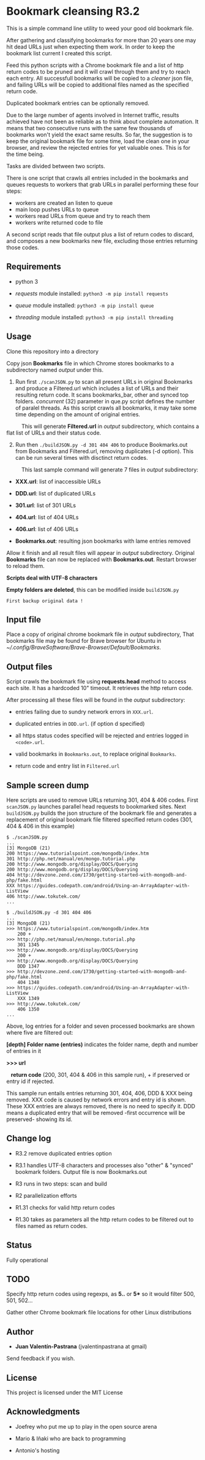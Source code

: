 # Bookmark cleansing R3.2
This is a simple command line utility to weed your good old bookmark file.

After gathering and classifying bookmarks for more than 20 years one may hit dead URLs just when expecting them work. In order to keep the bookmark list current I created this script.

Feed this python scripts with a Chrome bookmark file and a list of http return codes to be pruned and it will crawl through them and try to reach each entry. All successfull bookmarks will be copied to a _cleaner_ json file, and failing URLs will be copied to additional files named as the specified return code.

Duplicated bookmark entries can be optionally removed.

Due to the large number of agents involved in Internet traffic, results achieved have not been as reliable as to think about complete automation. It means that two consecutive runs with the same few thousands of bookmarks won't yield the exact same results. So far, the suggestion is to keep the original bookmark file for some time, load the clean one in your browser, and review the rejected entries for yet valuable ones. This is for the time being.

Tasks are divided between two scripts.

There is one script that crawls all entries included in the bookmarks and queues requests to workers that grab URLs in parallel performing these four steps:
 - workers are created an listen to queue
 - main loop pushes URLs to queue
 - workers read URLs from queue and try to reach them
 - workers write returned code to file

A second script reads that file output plus a list of return codes to discard, and composes a new bookmarks new file, excluding those entries returning those codes.

## Requirements

* python 3

* *requests* module installed: `python3 -m pip install requests`

* *queue* module installed: `python3 -m pip install queue`

* *threading* module installed: `python3 -m pip install threading`

## Usage

Clone this repository into a directory

Copy json **Bookmarks** file in which Chrome stores bookmarks to a subdirectory named _output_ under this.

1. Run first `./scanJSON.py` to scan all present URLs in original Bookmarks and produce a Filtered.url which includes a list of URLs and their resulting return code. It scans bookmarks_bar, other and synced top folders. *concurrent* (32) parameter in que.py script defines the number of paralel threads. As this script crawls all bookmarks, it may take some time depending on the amount of original entries.

&nbsp;&nbsp;&nbsp;&nbsp;&nbsp;&nbsp;&nbsp;&nbsp;&nbsp; This will generate **Filtered.url** in _output_ subdirectory, which contains a flat list of URLs and their status code.

2. Run then `./buildJSON.py -d 301 404 406` to produce Bookmarks.out from Bookmarks and Filtered.url, removing duplicates (-d option). This can be run several times with disctinct return codes.

&nbsp;&nbsp;&nbsp;&nbsp;&nbsp;&nbsp;&nbsp;&nbsp;&nbsp; This last sample command will generate 7 files in _output_ subdirectory:

* **XXX.url**: list of inaccessible URLs

* **DDD.url**: list of duplicated URLs

* **301.url**: list of 301 URLs

* **404.url**: list of 404 URLs

* **406.url**: list of 406 URLs

* **Bookmarks.out**: resulting json bookmarks with lame entries removed

Allow it finish and all result files will appear in _output_ subdirectory. Original **Bookmarks** file can now be replaced with **Bookmarks.out**. Restart browser to reload them.

**Scripts deal with UTF-8 characters**

**Empty folders are deleted**, this can be modified inside `buildJSON.py` 

```
First backup original data !
```

## Input file
Place a copy of original chrome bookmark file in _output_ subdirectory, That bookmarks file may be found for Brave browser for Ubuntu in _~/.config/BraveSoftware/Brave-Browser/Default/Bookmarks_.

## Output files
Script crawls the bookmark file using **requests.head** method to access each site. It has a hardcoded 10" timeout. It retrieves the http return code.

After processing all these files will be found in the _output_ subdirectory:

* entries failing due to sundry network errors in `XXX.url`.

* duplicated entries in `DDD.url`. (if option d specified)

* all https status codes specified will be rejected and entries logged in `<code>.url`.

* valid bookmarks in `Bookmarks.out`, to replace original `Bookmarks`.

* return code and entry list in `Filtered.url`

## Sample screen dump

Here scripts are used to remove URLs returning 301, 404 & 406 codes. First `scanJSON.py` launches parallel head requests to bookmarked sites. Next `buildJSON.py` builds the json structure of the bookmark file and generates a replacement of original bookmark file filtered specified return codes (301, 404 & 406 in this example)

```
$ ./scanJSON.py
...
[3] MongoDB (21)
200 https://www.tutorialspoint.com/mongodb/index.htm
301 http://php.net/manual/en/mongo.tutorial.php
200 http://www.mongodb.org/display/DOCS/Querying
200 http://www.mongodb.org/display/DOCS/Querying
404 http://devzone.zend.com/1730/getting-started-with-mongodb-and-php/fake.html
XXX https://guides.codepath.com/android/Using-an-ArrayAdapter-with-ListView
406 http://www.tokutek.com/
...

$ ./buildJSON.py -d 301 404 406
...
[3] MongoDB (21)
>>> https://www.tutorialspoint.com/mongodb/index.htm
    200 +
>>> http://php.net/manual/en/mongo.tutorial.php
    301 1345
>>> http://www.mongodb.org/display/DOCS/Querying
    200 +
>>> http://www.mongodb.org/display/DOCS/Querying
    DDD 1347
>>> http://devzone.zend.com/1730/getting-started-with-mongodb-and-php/fake.html
    404 1348
>>> https://guides.codepath.com/android/Using-an-ArrayAdapter-with-ListView
    XXX 1349
>>> http://www.tokutek.com/
    406 1350
...
```

Above, log entries for a folder and seven processed bookmarks are shown where five are filtered out:

**[depth] Folder name (entries)**  indicates the folder name, depth and number of entries in it

**>>> url**

&nbsp;&nbsp;&nbsp;**return code** (200, 301, 404 & 406 in this sample run), + if preserved or entry id if rejected.

This sample run entails entries returning 301, 404, 406, DDD & XXX being removed. XXX code is caused by network errors and entry id is shown. These XXX entries are always removed, there is no need to specify it. DDD means a duplicated entry that will be removed -first occurrence will be preserved- showing its id.

## Change log

* R3.2 remove duplicated entries option

* R3.1 handles UTF-8 characters and processes also "other" & "synced" bookmark folders. Output file is now Bookmarks.out

* R3 runs in two steps: scan and build

* R2 parallelization efforts

* R1.31 checks for valid http return codes

* R1.30 takes as parameters all the http return codes to be filtered out to files named as return codes.

## Status

Fully operational

## TODO

Specify http return codes using regexps, as **5..** or __5*__ so it would filter 500, 501, 502...

Gather other Chrome bookmark file locations for other Linux distributions

## Author

* **Juan Valentín-Pastrana** (jvalentinpastrana at gmail)

Send feedback if you wish.

## License

This project is licensed under the MIT License 

## Acknowledgments

* Joefrey who put me up to play in the open source arena

* Mario & Iñaki who are back to programming

* Antonio's hosting
 
